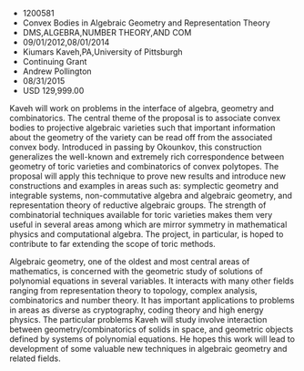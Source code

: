 
* 1200581
* Convex Bodies in Algebraic Geometry and Representation Theory
* DMS,ALGEBRA,NUMBER THEORY,AND COM
* 09/01/2012,08/01/2014
* Kiumars Kaveh,PA,University of Pittsburgh
* Continuing Grant
* Andrew Pollington
* 08/31/2015
* USD 129,999.00

Kaveh will work on problems in the interface of algebra, geometry and
combinatorics. The central theme of the proposal is to associate convex bodies
to projective algebraic varieties such that important information about the
geometry of the variety can be read off from the associated convex body.
Introduced in passing by Okounkov, this construction generalizes the well-known
and extremely rich correspondence between geometry of toric varieties and
combinatorics of convex polytopes. The proposal will apply this technique to
prove new results and introduce new constructions and examples in areas such as:
symplectic geometry and integrable systems, non-commutative algebra and
algebraic geometry, and representation theory of reductive algebraic groups. The
strength of combinatorial techniques available for toric varieties makes them
very useful in several areas among which are mirror symmetry in mathematical
physics and computational algebra. The project, in particular, is hoped to
contribute to far extending the scope of toric methods.

Algebraic geometry, one of the oldest and most central areas of mathematics, is
concerned with the geometric study of solutions of polynomial equations in
several variables. It interacts with many other fields ranging from
representation theory to topology, complex analysis, combinatorics and number
theory. It has important applications to problems in areas as diverse as
cryptography, coding theory and high energy physics. The particular problems
Kaveh will study involve interaction between geometry/combinatorics of solids in
space, and geometric objects defined by systems of polynomial equations. He
hopes this work will lead to development of some valuable new techniques in
algebraic geometry and related fields.
